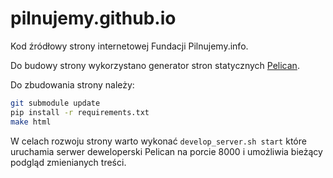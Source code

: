 # pilnujemy.github.io

Kod źródłowy strony internetowej Fundacji Pilnujemy.info. 

Do budowy strony wykorzystano generator stron statycznych [Pelican](http://getpelican.com/).

Do zbudowania strony należy:

```sh
git submodule update
pip install -r requirements.txt
make html
```

W celach rozwoju strony warto wykonać ```develop_server.sh start``` które uruchamia serwer deweloperski Pelican na porcie 8000 i umożliwia bieżący podgląd zmienianych treści.

